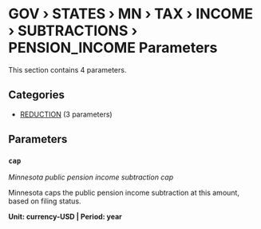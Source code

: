 # GOV › STATES › MN › TAX › INCOME › SUBTRACTIONS › PENSION_INCOME Parameters

This section contains 4 parameters.

## Categories

- [REDUCTION](reduction/index.md) (3 parameters)

## Parameters

### `cap`
*Minnesota public pension income subtraction cap*

Minnesota caps the public pension income subtraction at this amount, based on filing status.

**Unit: currency-USD | Period: year**

